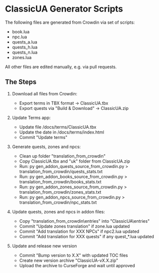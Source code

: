 # ClassicUA Generator Scripts

The following files are generated from Crowdin via set of scripts:
- book.lua
- npc.lua
- quests_a.lua
- quests_h.lua
- quests_n.lua
- zones.lua

All other files are edited manually, e.g. via pull requests.

## The Steps

1. Download all files from Crowdin:
    - Export terms in TBX format -> ClassicUA.tbx
    - Export quests via "Build & Download" -> ClassicUA.zip

2. Update Terms app:
    - Update file /docs/terms/ClassicUA.tbx
    - Update the date in /docs/terms/index.html
    - Commit "Update terms"

3. Generate quests, zones and npcs:
    - Clean up folder "translation_from_crowdin"
    - Copy ClassicUA.tbx and "uk" folder from ClassicUA.zip
    - Run: py gen_addon_quests_source_from_crowdin.py > translation_from_crowdin/quests_stats.txt
    - Run: py gen_addon_books_source_from_crowdin.py > translation_from_crowdin/books_stats.txt
    - Run: py gen_addon_zones_source_from_crowdin.py > translation_from_crowdin/zones_stats.txt
    - Run: py gen_addon_npcs_source_from_crowdin.py > translation_from_crowdin/npc_stats.txt

4. Update quests, zones and npcs in addon files:
    - Copy "translation_from_crowdin\entries" into "ClassicUA\entries"
    - Commit "Update zones translation" if zone.lua updated
    - Commit "Add translation for XXX NPCs" if npc2.lua updated
    - Commit "Add translation for XXX quests" if any quest_*.lua updated

5. Update and release new version
    - Commit "Bump version to X.X" with updated TOC files
    - Create new version archive "ClassicUA-vX.X.zip"
    - Upload the archive to CurseForge and wait until approved
